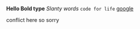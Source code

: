 **Hello Bold type**
*Slanty words*
`code for life`
[google](http://google.com)

conflict here so sorry